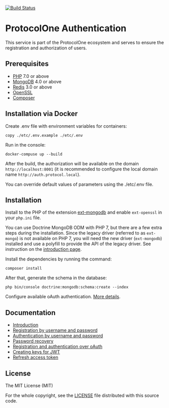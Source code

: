 [![Build Status](https://travis-ci.org/ProtocolONE/auth.protocol.one.svg?branch=master)](https://travis-ci.org/ProtocolONE/auth.protocol.one)

ProtocolOne Authentication
==========================

This service is part of the ProtocolOne ecosystem and serves to ensure the registration 
and authorization of users.

Prerequisites
-------------
- [PHP](https://secure.php.net/) 7.0 or above
- [MongoDB](https://www.mongodb.com/) 4.0 or above
- [Redis](https://redis.io/) 3.0 or above
- [OpenSSL](https://www.openssl.org/)
- [Composer](https://getcomposer.org/)

Installation via Docker
-----------------------
Create .env file with environment variables for containers:

    copy ./etc/.env.example ./etc/.env

Run in the console:
  
    docker-compuse up --build

After the build, the authorization will be available on the 
domain `http://localhost:8001` (it is recommended to configure the local domain name 
`http://auth.protocol.local`).

You can override default values of parameters using the ./etc/.env file.


Installation
------------
Install to the PHP of the extension [ext-mongodb](https://docs.mongodb.com/ecosystem/drivers/php/) 
and enable `ext-openssl` in your `php.ini` file.

You can use Doctrine MongoDB ODM with PHP 7, but there are a few extra steps during 
the installation. Since the legacy driver (referred to as `ext-mongo`) is not available 
on PHP 7, you will need the new driver (`ext-mongodb`) installed and use a polyfill to 
provide the API of the legacy driver. See instruction on the [introduction page](https://www.doctrine-project.org/projects/doctrine-mongodb-odm/en/latest/reference/introduction.html#using-php-7).

Install the dependencies by running the command:

    composer install
    
After that, generate the schema in the database:

    php bin/console doctrine:mongodb:schema:create --index
    
Configure available oAuth authentication. [More details](app/Resources/doc/oauth-client.md).

Documentation
-------------
- [Introduction](app/Resources/doc/introduction.md)
- [Registration by username and password](app/Resources/doc/registration-by-username.md)
- [Authentication by username and password](app/Resources/doc/authentication-by-username.md)
- [Password recovery](app/Resources/doc/password-recovery.md)
- [Registration and authentication over oAuth](app/Resources/doc/oauth-client.md)
- [Creating keys for JWT](app/Resources/doc/creating-keys-for-jwt.md)
- [Refresh access token](app/Resources/doc/refresh-access-token.md)

License
-------
The MIT License (MIT)

For the whole copyright, see the [LICENSE](LICENSE) file distributed with this 
source code.

